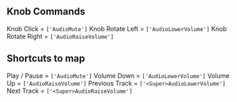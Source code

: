 ## Knob Commands
Knob Click = ```['AudioMute']```
Knob Rotate Left = ```['AudioLowerVolume']```
Knob Rotate Right = ```['AudioRaiseVolume']```


## Shortcuts to map
Play / Pause = ```['AudioMute']```
Volume Down = ```['AudioLowerVolume']```
Volume Up = ```['AudioRaiseVolume']```
Previous Track = ```['<Super>AudioLowerVolume']```
Next Track = ```['<Super>AudioRaiseVolume']```